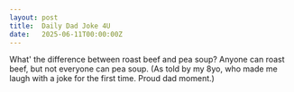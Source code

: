 ```yaml
---
layout: post
title:  Daily Dad Joke 4U
date:   2025-06-11T00:00:00Z
---
```

What' the difference between roast beef and pea soup? Anyone can roast beef, but not everyone can pea soup. (As told by my 8yo, who made me laugh with a joke for the first time. Proud dad moment.)
